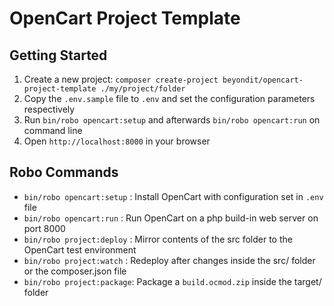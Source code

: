 # OpenCart Project Template

## Getting Started

 1. Create a new project: `composer create-project beyondit/opencart-project-template ./my/project/folder`
 2. Copy the `.env.sample` file to `.env` and set the configuration parameters respectively
 3. Run `bin/robo opencart:setup` and afterwards `bin/robo opencart:run` on command line
 4. Open `http://localhost:8000` in your browser

## Robo Commands

 * `bin/robo opencart:setup` : Install OpenCart with configuration set in `.env` file
 * `bin/robo opencart:run`   : Run OpenCart on a php build-in web server on port 8000
 * `bin/robo project:deploy` : Mirror contents of the src folder to the OpenCart test environment
 * `bin/robo project:watch`  : Redeploy after changes inside the src/ folder or the composer.json file
 * `bin/robo project:package`: Package a `build.ocmod.zip` inside the target/ folder



